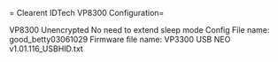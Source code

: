 = Clearent IDTech VP8300 Configuration=

VP8300
Unencrypted
No need to extend sleep mode
Config File name: good_betty03061029
Firmware file name: VP3300 USB NEO v1.01.116_USBHID.txt
